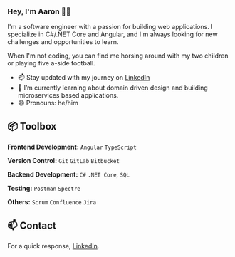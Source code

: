 ### Hey, I'm Aaron 👋🏽 

I'm a software engineer with a passion for building web applications. I specialize in C#/.NET Core and Angular, and I'm always looking for new challenges and opportunities to learn.

When I'm not coding, you can find me horsing around with my two children or playing five a-side football.

- 📫 Stay updated with my journey on [LinkedIn](https://www.linkedin.com/in/aaron-bhatti-1035612ab/)
- 🌱 I’m currently learning about domain driven design and building microservices based applications.
- 😄 Pronouns: he/him

## 📦 Toolbox

**Frontend Development:** `Angular` `TypeScript`
 
**Version Control:** `Git` `GitLab` `Bitbucket`

**Backend Development:** `C#` `.NET Core`, `SQL`

**Testing:** `Postman` `Spectre`

**Others:** `Scrum` `Confluence` `Jira`

## 📫 Contact

 For a quick response, [LinkedIn](https://www.linkedin.com/in/aaron-bhatti-1035612ab/).
